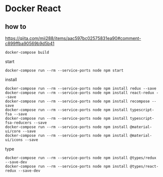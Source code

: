 # Docker React
## how to

https://qiita.com/mii288/items/aac597bc02575831ea90#comment-c899ffba90569b9d5b41


```
docker-compose build
```

start

```
docker-compose run --rm --service-ports node npm start
```


install
```
docker-compose run --rm --service-ports node npm install redux --save
docker-compose run --rm --service-ports node npm install react-redux --save
docker-compose run --rm --service-ports node npm install recompose --save
docker-compose run --rm --service-ports node npm install typescript-fsa --save
docker-compose run --rm --service-ports node npm install typescript-fsa-reducers --save
docker-compose run --rm --service-ports node npm install @material-ui/core --save
docker-compose run --rm --service-ports node npm install @material-ui/icons --save
```

type
```
docker-compose run --rm --service-ports node npm install @types/redux --save-dev
docker-compose run --rm --service-ports node npm install @types/react-redux --save-dev
```
